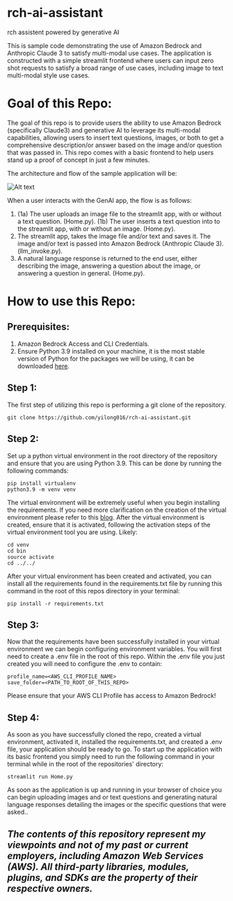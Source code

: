 # rch-ai-assistant
rch assistent powered by generative AI

This is sample code demonstrating the use of Amazon Bedrock and Anthropic Claude 3 to satisfy multi-modal use cases. The application is constructed with a simple streamlit frontend where users can input zero shot requests to satisfy a broad range of use cases, including image to text multi-modal style use cases.

# **Goal of this Repo:**
The goal of this repo is to provide users the ability to use Amazon Bedrock (specifically Claude3) and generative AI to leverage its multi-modal capabilities, allowing users to insert text questions, images, or both to get a comprehensive description/or answer based on the image and/or question that was passed in.
This repo comes with a basic frontend to help users stand up a proof of concept in just a few minutes.

The architecture and flow of the sample application will be:

![Alt text](images/architecture.png "POC Architecture")

When a user interacts with the GenAI app, the flow is as follows:

1. (1a) The user uploads an image file to the streamlit app, with or without a text question. (Home.py). (1b) The user inserts a text question into to the streamlit app, with or without an image. (Home.py).
2. The streamlit app, takes the image file and/or text and saves it. The image and/or text is passed into Amazon Bedrock (Anthropic Claude 3). (llm_invoke.py).
3. A natural language response is returned to the end user, either describing the image, answering a question about the image, or answering a question in general. (Home.py).

# How to use this Repo:

## Prerequisites:
1. Amazon Bedrock Access and CLI Credentials.
2. Ensure Python 3.9 installed on your machine, it is the most stable version of Python for the packages we will be using, it can be downloaded [here](https://www.python.org/downloads/release/python-3911/).

## Step 1:
The first step of utilizing this repo is performing a git clone of the repository.

```
git clone https://github.com/yilong016/rch-ai-assistant.git
```

## Step 2:
Set up a python virtual environment in the root directory of the repository and ensure that you are using Python 3.9. This can be done by running the following commands:
```
pip install virtualenv
python3.9 -m venv venv
```
The virtual environment will be extremely useful when you begin installing the requirements. If you need more clarification on the creation of the virtual environment please refer to this [blog](https://www.freecodecamp.org/news/how-to-setup-virtual-environments-in-python/).
After the virtual environment is created, ensure that it is activated, following the activation steps of the virtual environment tool you are using. Likely:
```
cd venv
cd bin
source activate
cd ../../ 
```
After your virtual environment has been created and activated, you can install all the requirements found in the requirements.txt file by running this command in the root of this repos directory in your terminal:
```
pip install -r requirements.txt
```

## Step 3:
Now that the requirements have been successfully installed in your virtual environment we can begin configuring environment variables.
You will first need to create a .env file in the root of this repo. Within the .env file you just created you will need to configure the .env to contain:

```
profile_name=<AWS_CLI_PROFILE_NAME>
save_folder=<PATH_TO_ROOT_OF_THIS_REPO>
```
Please ensure that your AWS CLI Profile has access to Amazon Bedrock!

## Step 4:
As soon as you have successfully cloned the repo, created a virtual environment, activated it, installed the requirements.txt, and created a .env file, your application should be ready to go. 
To start up the application with its basic frontend you simply need to run the following command in your terminal while in the root of the repositories' directory:

```
streamlit run Home.py
```
As soon as the application is up and running in your browser of choice you can begin uploading images and or text questions and generating natural language responses detailing the images or the specific questions that were asked.. 

## ***The contents of this repository represent my viewpoints and not of my past or current employers, including Amazon Web Services (AWS). All third-party libraries, modules, plugins, and SDKs are the property of their respective owners.***
